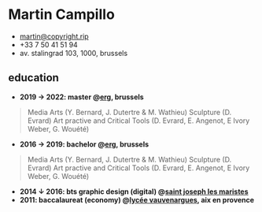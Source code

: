 Martin Campillo
===============

* <martin@copyright.rip>
* +33 7 50 41 51 94
* av. stalingrad 103, 1000, brussels

## education
* **2019 → 2022: master @[erg](httsp://erg.be), brussels**
> Media Arts (Y. Bernard, J. Dutertre & M. Wathieu)
> Sculpture (D. Evrard)
> Art practive and Critical Tools (D. Evrard, E. Angenot, E Ivory Weber, G. Wouété)
* **2016 → 2019: bachelor @[erg](httsp://erg.be), brussels**
> Media Arts (Y. Bernard, J. Dutertre & M. Wathieu)
> Sculpture (D. Evrard)
> Art practive and Critical Tools (D. Evrard, E. Angenot, E Ivory Weber, G. Wouété)
* **2014 ↓ 2016: bts graphic design (digital) @[saint joseph les maristes](http://www.stjomaristes.com/fr/page/dn-made-mention-numerique)**
* **2011: baccalaureat (economy) @[lycée vauvenargues](https://www.lyc-vauvenargues.ac-aix-marseille.fr/spip-lyc-lp/), aix en provence**
